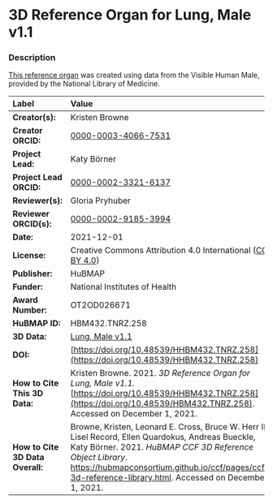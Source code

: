 # 3D Reference Organ for Lung, Male v1.1

### Description
[This reference organ](https://hubmapconsortium.github.io/ccf/pages/ccf-3d-reference-library.html) was created using data from the Visible Human Male, provided by the National Library of Medicine.

| Label | Value |
| :------------- |:-------------|
| **Creator(s):** | Kristen Browne |
| **Creator ORCID:** | [0000-0003-4066-7531](https://orcid.org/0000-0003-4066-7531) |
| **Project Lead:** | Katy B&ouml;rner |
| **Project Lead ORCID:** | [0000-0002-3321-6137](https://orcid.org/0000-0002-3321-6137) |
| **Reviewer(s):** | Gloria Pryhuber |
| **Reviewer ORCID(s):** |[0000-0002-9185-3994](https://doi.org/10.5072/0000-0002-9185-3994)|
| **Date:** | 2021-12-01 |
| **License:** | Creative Commons Attribution 4.0 International ([CC BY 4.0](https://creativecommons.org/licenses/by/4.0/)) |
| **Publisher:** | HuBMAP |
| **Funder:** | National Institutes of Health |
| **Award Number:** | OT2OD026671 |
| **HuBMAP ID:** | HBM432.TNRZ.258 |
| **3D Data:** | [Lung, Male v1.1](https://hubmapconsortium.github.io/ccf-releases/v1.1/models/VH_M_Lung.glb) |
| **DOI:** | [https://doi.org/10.48539/HHBM432.TNRZ.258](https://doi.org/10.48539/HHBM432.TNRZ.258) |
| **How to Cite This 3D Data:** | Kristen Browne. 2021. *3D Reference Organ for Lung, Male v1.1.* [https://doi.org/10.48539/HHBM432.TNRZ.258](https://doi.org/10.48539/HBM432.TNRZ.258). Accessed on December 1, 2021. |
| **How to Cite 3D Data Overall:** | Browne, Kristen, Leonard E. Cross, Bruce W. Herr II, Lisel Record, Ellen Quardokus, Andreas Bueckle, Katy B&ouml;rner. 2021. *HuBMAP CCF 3D Reference Object Library*. https://hubmapconsortium.github.io/ccf/pages/ccf-3d-reference-library.html. Accessed on December 1, 2021. |

